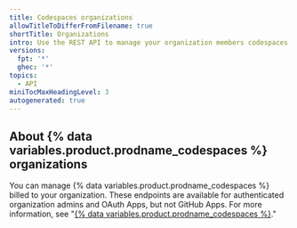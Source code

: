 ```yaml
---
title: Codespaces organizations
allowTitleToDifferFromFilename: true
shortTitle: Organizations
intro: Use the REST API to manage your organization members codespaces.
versions:
  fpt: '*'
  ghec: '*'
topics:
  - API
miniTocMaxHeadingLevel: 3
autogenerated: true
---
```


## About {% data variables.product.prodname_codespaces %} organizations

You can manage {% data variables.product.prodname_codespaces %} billed to your
organization. These endpoints are available for authenticated
organization admins and OAuth Apps, but not GitHub Apps. For more information,
see "[{% data variables.product.prodname_codespaces %}](/codespaces)."


<!-- Content after this section is automatically generated -->
